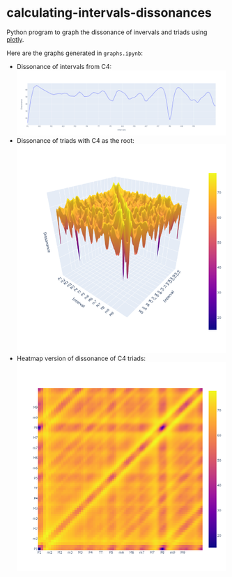 # calculating-intervals-dissonances  
Python program to graph the dissonance of invervals and triads using [plotly](https://plotly.com).
  
Here are the graphs generated in `graphs.ipynb`:  
- Dissonance of intervals from C4:![intervals from C4](images/intervals%20from%20C4.png?raw=True)
- Dissonance of triads with C4 as the root: ![C4 triads](images/C4%20triads.png?raw=True)
- Heatmap version of dissonance of C4 triads: ![C4 triads heatmap](images/C4%20triads%20heatmap.png?raw=True)
